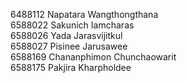 6488112 Napatara Wangthongthana<br>
6588022 Sakunich Iamcharas<br>
6588026 Yada Jarasvijitkul<br>
6588027 Pisinee Jarusawee<br>
6588169 Chananphimon Chunchaowarit<br>
6588175 Pakjira Kharpholdee<br>
